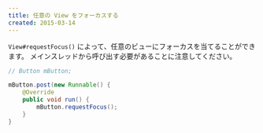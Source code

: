 ```yaml
---
title: 任意の View をフォーカスする
created: 2015-03-14
---
```


`View#requestFocus()` によって、任意のビューにフォーカスを当てることができます。
メインスレッドから呼び出す必要があることに注意してください。

~~~ java
// Button mButton;

mButton.post(new Runnable() {
    @Override
    public void run() {
        mButton.requestFocus();
    }
}
~~~

